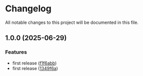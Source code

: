 # Changelog

All notable changes to this project will be documented in this file.

## 1.0.0 (2025-06-29)


### Features

* first release ([f1f6abb](https://github.com/yros-cloud/terraform-aws-network-foundation/commit/f1f6abb0cf5344247b5b708527f189857f9c9acb))
* first release ([1349f6a](https://github.com/yros-cloud/terraform-aws-network-foundation/commit/1349f6adf50b32c58c5a1fdbbf2f9e00d1b6bc7c))
